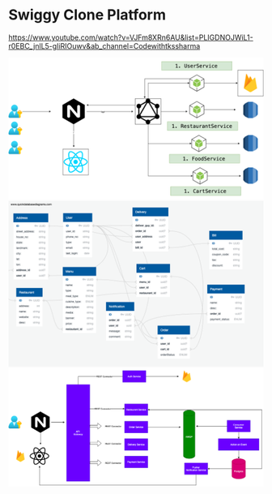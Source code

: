 # Swiggy Clone Platform 

https://www.youtube.com/watch?v=VJFm8XRn6AU&list=PLIGDNOJWiL1-r0EBC_jnlL5-gIiRIOuwv&ab_channel=Codewithtkssharma

![Swiggy](./diag/swiggy-clone.png)
![Swiggy](./diag/erd.png)
![Swiggy](./diag/swiggy.png)


